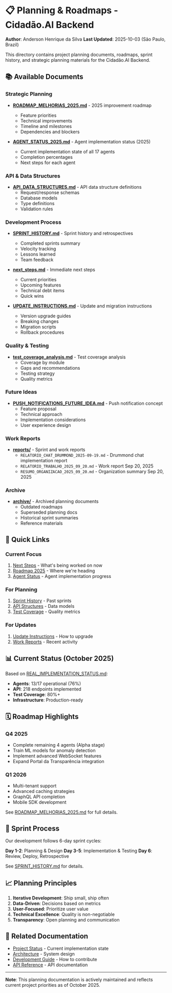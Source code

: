 # 📋 Planning & Roadmaps - Cidadão.AI Backend

**Author**: Anderson Henrique da Silva
**Last Updated**: 2025-10-03 (São Paulo, Brazil)

This directory contains project planning documents, roadmaps, sprint history, and strategic planning materials for the Cidadão.AI Backend.

## 📚 Available Documents

### Strategic Planning

- **[ROADMAP_MELHORIAS_2025.md](./ROADMAP_MELHORIAS_2025.md)** - 2025 improvement roadmap
  - Feature priorities
  - Technical improvements
  - Timeline and milestones
  - Dependencies and blockers

- **[AGENT_STATUS_2025.md](./AGENT_STATUS_2025.md)** - Agent implementation status (2025)
  - Current implementation state of all 17 agents
  - Completion percentages
  - Next steps for each agent

### API & Data Structures

- **[API_DATA_STRUCTURES.md](./API_DATA_STRUCTURES.md)** - API data structure definitions
  - Request/response schemas
  - Database models
  - Type definitions
  - Validation rules

### Development Process

- **[SPRINT_HISTORY.md](./SPRINT_HISTORY.md)** - Sprint history and retrospectives
  - Completed sprints summary
  - Velocity tracking
  - Lessons learned
  - Team feedback

- **[next_steps.md](./next_steps.md)** - Immediate next steps
  - Current priorities
  - Upcoming features
  - Technical debt items
  - Quick wins

- **[UPDATE_INSTRUCTIONS.md](./UPDATE_INSTRUCTIONS.md)** - Update and migration instructions
  - Version upgrade guides
  - Breaking changes
  - Migration scripts
  - Rollback procedures

### Quality & Testing

- **[test_coverage_analysis.md](./test_coverage_analysis.md)** - Test coverage analysis
  - Coverage by module
  - Gaps and recommendations
  - Testing strategy
  - Quality metrics

### Future Ideas

- **[PUSH_NOTIFICATIONS_FUTURE_IDEA.md](./PUSH_NOTIFICATIONS_FUTURE_IDEA.md)** - Push notification concept
  - Feature proposal
  - Technical approach
  - Implementation considerations
  - User experience design

### Work Reports

- **[reports/](./reports/)** - Sprint and work reports
  - `RELATORIO_CHAT_DRUMMOND_2025-09-19.md` - Drummond chat implementation report
  - `RELATORIO_TRABALHO_2025_09_20.md` - Work report Sep 20, 2025
  - `RESUMO_ORGANIZACAO_2025_09_20.md` - Organization summary Sep 20, 2025

### Archive

- **[archive/](./archive/)** - Archived planning documents
  - Outdated roadmaps
  - Superseded planning docs
  - Historical sprint summaries
  - Reference materials

## 🎯 Quick Links

### Current Focus
1. [Next Steps](./next_steps.md) - What's being worked on now
2. [Roadmap 2025](./ROADMAP_MELHORIAS_2025.md) - Where we're heading
3. [Agent Status](./AGENT_STATUS_2025.md) - Agent implementation progress

### For Planning
1. [Sprint History](./SPRINT_HISTORY.md) - Past sprints
2. [API Structures](./API_DATA_STRUCTURES.md) - Data models
3. [Test Coverage](./test_coverage_analysis.md) - Quality metrics

### For Updates
1. [Update Instructions](./UPDATE_INSTRUCTIONS.md) - How to upgrade
2. [Work Reports](./reports/) - Recent activity

## 📊 Current Status (October 2025)

Based on [REAL_IMPLEMENTATION_STATUS.md](../reports/REAL_IMPLEMENTATION_STATUS.md):

- **Agents**: 13/17 operational (76%)
- **API**: 218 endpoints implemented
- **Test Coverage**: 80%+
- **Infrastructure**: Production-ready

## 🗓️ Roadmap Highlights

### Q4 2025
- Complete remaining 4 agents (Alpha stage)
- Train ML models for anomaly detection
- Implement advanced WebSocket features
- Expand Portal da Transparência integration

### Q1 2026
- Multi-tenant support
- Advanced caching strategies
- GraphQL API completion
- Mobile SDK development

See [ROADMAP_MELHORIAS_2025.md](./ROADMAP_MELHORIAS_2025.md) for full details.

## 🔄 Sprint Process

Our development follows 6-day sprint cycles:

**Day 1-2**: Planning & Design
**Day 3-5**: Implementation & Testing
**Day 6**: Review, Deploy, Retrospective

See [SPRINT_HISTORY.md](./SPRINT_HISTORY.md) for details.

## 📈 Planning Principles

1. **Iterative Development**: Ship small, ship often
2. **Data-Driven**: Decisions based on metrics
3. **User-Focused**: Prioritize user value
4. **Technical Excellence**: Quality is non-negotiable
5. **Transparency**: Open planning and communication

## 🔗 Related Documentation

- [Project Status](../reports/REAL_IMPLEMENTATION_STATUS.md) - Current implementation state
- [Architecture](../architecture/README.md) - System design
- [Development Guide](../development/README.md) - How to contribute
- [API Reference](../api/README.md) - API documentation

---

**Note**: This planning documentation is actively maintained and reflects current project priorities as of October 2025.